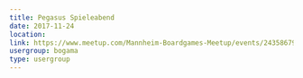 ```yaml
---
title: Pegasus Spieleabend
date: 2017-11-24
location: 
link: https://www.meetup.com/Mannheim-Boardgames-Meetup/events/243586792/
usergroup: bogama
type: usergroup
---
```

